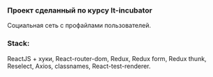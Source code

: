 ### Проект сделанный по курсу It-incubator
Социальная сеть с профайлами пользователей. 

### Stack:

ReactJS + хуки,
React-router-dom,
Redux,
Redux form,
Redux thunk,
Reselect,
Axios,
classnames,
React-test-renderer.
